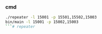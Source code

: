 ### cmd
```bash
./repeater -l 15001 -p 15501,15502,15003
bin/main -l 15001 -p 15002,15003
```# repeater
